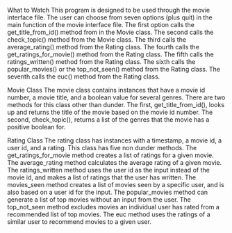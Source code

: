 What to Watch
This program is designed to be used through the movie interface file. The user can choose from seven options (plus quit) in the main function of the movie interface file. The first option calls the get_title_from_id() method from in the Movie class. The second calls the check_topic() method from the Movie class. The third calls the average_rating() method from the Rating class. The fourth calls the get_ratings_for_movie() method from the Rating class. The fifth calls the ratings_written() method from the Rating class. The sixth calls the popular_movies() or the top_not_seen() method from the Rating class. The seventh calls the euc() method from the Rating class.

Movie Class
The movie class contains instances that have a movie id number, a movie title, and a boolean value for several genres. There are two methods for this class other than dunder. The first, get_title_from_id(), looks up and returns the title of the movie based on the movie id number. The second, check_topic(), returns a list of the genres that the movie has a positive boolean for.

Rating Class
The rating class has instances with a timestamp, a movie id, a user id, and a rating. This class has five non dunder methods. The get_ratings_for_movie method creates a list of ratings for a given movie. The average_rating method calculates the average rating of a given movie. The ratings_written method uses the user id as the input instead of the movie id, and makes a list of ratings that the user has written. The movies_seen method creates a list of movies seen by a specific user, and is also based on a user id for the input. The popular_movies method can generate a list of top movies without an input from the user. The top_not_seen method excludes movies an individual user has rated from a recommended list of top movies. The euc method uses the ratings of a similar user to recommend movies to a given user.
